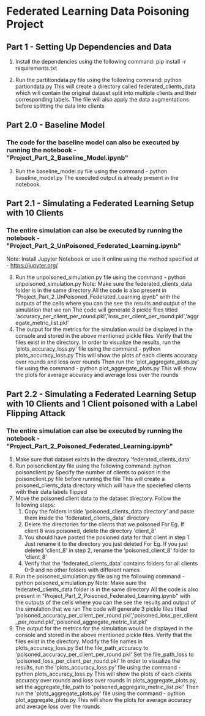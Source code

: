 # Federated Learning Data Poisoning Project

## Part 1 - Setting Up Dependencies and Data
1. Install the dependencies using the following command:
    pip install -r requirements.txt

2. Run the partitiondata.py file using the following command:
    python partiondata.py
    This will create a directory called federated_clients_data which will contain the original dataset split into multiple clients 
    and their corresponding labels.
    The file will also apply the data augmentations before splitting the data into clients


## Part 2.0 - Baseline Model
### The code for the baseline model can also be executed by running the notebook - "Project_Part_2_Baseline_Model.ipynb"
3.  Run the baseline_model.py file using the command - 
    python baseline_model.py
    The executed output is already present in the notebook.

## Part 2.1 - Simulating a Federated Learning Setup with 10 Clients

### The entire simulation can also be executed by running the notebook - "Project_Part_2_UnPoisoned_Federated_Learning.ipynb"
Note: Install Jupyter Notebook or use it online using the method specified at - https://jupyter.org/

3. Run the unpoisoned_simulation.py file using the command - 
    python unpoisoned_simulation.py
    Note: Make sure the federated_clients_data folder is in the same directory
    All the code is also present in "Project_Part_2_UnPoisoned_Federated_Learning.ipynb" with the outputs of the cells where you can the see the results and output of the simulation that we ran
    The code will generate 3 pickle files titled 'accuracy_per_client_per_round.pkl','loss_per_client_per_round.pkl','aggregate_metric_list.pkl'
4. The output for the metrics for the simulation would be displayed in the console and stored in the above mentioned pickle files.
    Verify that the files exist in the directory.
    In order to visualize the results, run the 'plots_accuracy_loss.py' file using the command - 
    python plots_accuracy_loss.py
    This will show the plots of each clients accuracy over rounds and loss over rounds
    Then run the 'plot_aggregate_plots.py' file using the command - 
    python plot_aggregate_plots.py
    This will show the plots for average accuracy and average loss over the rounds

## Part 2.2 - Simulating a Federated Learning Setup with 10 Clients and 1 Client poisoned with a Label Flipping Attack

### The entire simulation can also be executed by running the notebook - "Project_Part_2_Poisoned_Federated_Learning.ipynb"

5. Make sure that dataset exists in the directory 'federated_clients_data'
6. Run poisonclient.py file using the following command:
    python poisonclient.py
    Specify the number of clients to poison in the poisonclient.py file before running the file
    This will create a poisoned_clients_data directory which will have the speciefied clients with their data labels flipped
7. Move the poisoned client data to the dataset directory. Follow the following steps:
    1. Copy the folders inside 'poisoned_clients_data directory' and paste them inside the 'federated_clients_data' directory
    2. Delete the directories for the clients that we poisoned
        For Eg. If client 8 was poisoned, delete the directory 'client_8'
    3. You should have pasted the posioned data for that client in step 1. Just rename it to the directory you just deleted
        For Eg. If you just deleted 'client_8' in step 2, rename the 'poisoned_client_8' folder to 'client_8'
    4. Verify that the 'federated_clients_data' contains folders for all clients 0-9 and no other folders with different names
8. Run the poisoned_simulation.py file using the following command - 
    python poisoned_simulation.py 
    Note: Make sure the federated_clients_data folder is in the same directory
    All the code is also present in "Project_Part_2_Poisoned_Federated_Learning.ipynb" with the outputs of the cells where you can the see the results and output of the simulation that we ran
    The code will generate 3 pickle files titled 'poisoned_accuracy_per_client_per_round.pkl','poisoned_loss_per_client_per_round.pkl','poisoned_aggregate_metric_list.pkl'
9. The output for the metrics for the simulation would be displayed in the console and stored in the above mentioned pickle files.
    Verify that the files exist in the directory.
    Modify the file names in plots_accuracy_loss.py
    Set the file_path_accuracy to 'poisoned_accuracy_per_client_per_round.pkl'
    Set the file_path_loss to 'poisoned_loss_per_client_per_round.pkl' 
    In order to visualize the results, run the 'plots_accuracy_loss.py' file using the command - 
    python plots_accuracy_loss.py
    This will show the plots of each clients accuracy over rounds and loss over rounds
    In plots_aggregate_plots.py, set the aggregate_file_path to 'poisoned_aggregate_metric_list.pkl' 
    Then run the 'plots_aggregate_plots.py' file using the command - 
    python plot_aggregate_plots.py
    This will show the plots for average accuracy and average loss over the rounds
